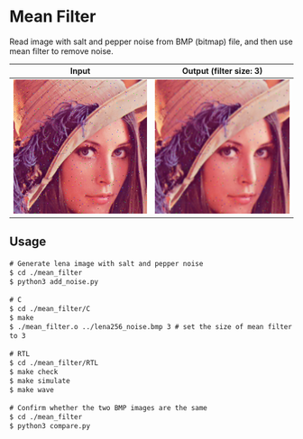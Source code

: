 # Mean Filter
Read image with salt and pepper noise from BMP (bitmap) file, and then use mean filter to remove noise.

| Input                         | Output (filter size: 3)          |
| ----------------------------- | -------------------------------- |
| ![input](./lena256_noise.bmp) | ![output](./output_filtered.bmp) |

## Usage
```shell
# Generate lena image with salt and pepper noise
$ cd ./mean_filter
$ python3 add_noise.py 

# C
$ cd ./mean_filter/C
$ make
$ ./mean_filter.o ../lena256_noise.bmp 3 # set the size of mean filter to 3

# RTL
$ cd ./mean_filter/RTL
$ make check
$ make simulate
$ make wave

# Confirm whether the two BMP images are the same
$ cd ./mean_filter
$ python3 compare.py 
```